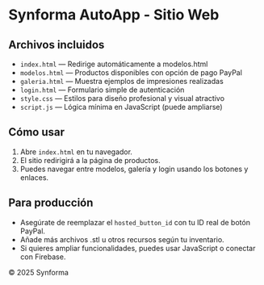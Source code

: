 # Synforma AutoApp - Sitio Web

## Archivos incluidos

- `index.html` — Redirige automáticamente a modelos.html
- `modelos.html` — Productos disponibles con opción de pago PayPal
- `galeria.html` — Muestra ejemplos de impresiones realizadas
- `login.html` — Formulario simple de autenticación
- `style.css` — Estilos para diseño profesional y visual atractivo
- `script.js` — Lógica mínima en JavaScript (puede ampliarse)

## Cómo usar

1. Abre `index.html` en tu navegador.
2. El sitio redirigirá a la página de productos.
3. Puedes navegar entre modelos, galería y login usando los botones y enlaces.

## Para producción

- Asegúrate de reemplazar el `hosted_button_id` con tu ID real de botón PayPal.
- Añade más archivos .stl u otros recursos según tu inventario.
- Si quieres ampliar funcionalidades, puedes usar JavaScript o conectar con Firebase.

© 2025 Synforma
